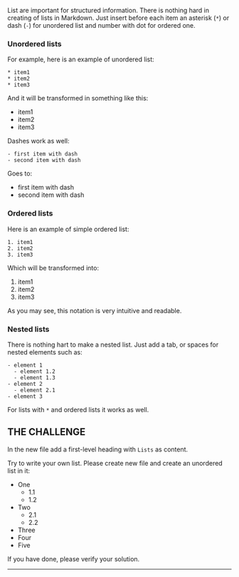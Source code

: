 List are important for structured information. There is nothing hard in creating of lists in Markdown. Just insert before each item an asterisk (`*`) or dash (`-`) for unordered list and number with dot for ordered one.

### Unordered lists

For example, here is an example of unordered list:

    * item1
    * item2
    * item3

And it will be transformed in something like this:

* item1
* item2
* item3

Dashes work as well:

    - first item with dash
    - second item with dash

Goes to:

- first item with dash
- second item with dash

### Ordered lists

Here is an example of simple ordered list:

    1. item1
    2. item2
    3. item3

Which will be transformed into:

1. item1
2. item2
3. item3

As you may see, this notation is very intuitive and readable.

### Nested lists

There is nothing hart to make a nested list. Just add a tab, or spaces for nested elements such as:

    - element 1
      - element 1.2
      - element 1.3
    - element 2
      - element 2.1
    - element 3

For lists with `*` and ordered lists it works as well.

## THE CHALLENGE

In the new file add a first-level heading with `Lists` as content.

Try to write your own list. Please create new file and create an unordered list in it:

- One
  - 1.1
  - 1.2
- Two
  - 2.1
  - 2.2
- Three
- Four
- Five

If you have done, please verify your solution.

---
